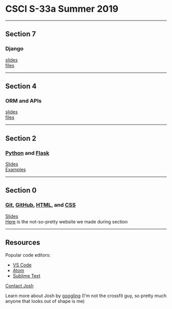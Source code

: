 # CSCI S-33a Summer 2019

***

## Section 7

### Django

[slides](https://docs.google.com/presentation/d/1vOkKMA1JJMbeaXnCOSWS0xWaEBpE9WSIWeYI9aJiv0s/edit?usp=sharing)  
[files](https://github.com/jrsacher/CSCI_S-33a_Summer2019/tree/master/section7)

***

## Section 4

### ORM and APIs

[slides](https://docs.google.com/presentation/d/1vcydNH-53hLqdr_fRqPqYO_nDLvITpVTWJFBExpS6b4/edit?usp=sharing)    
[files](https://github.com/jrsacher/CSCI_S-33a_Summer2019/tree/master/section4)

***

## Section 2

### [Python](https://www.python.org/) and [Flask](http://flask.pocoo.org/)

[Slides](https://docs.google.com/presentation/d/1Mo_x8txTkEnLGSljN5kDy0V1qnnCqI_ACgV5sYJ12N8/edit?usp=sharing)  
[Examples](https://github.com/jrsacher/CSCI_S-33a_Summer2019/tree/master/section2)

***

## Section 0

### [Git](https://git-scm.com/), [GitHub](github.com), [HTML](https://www.w3schools.com/html/), and [CSS](https://www.w3schools.com/css/)

[Slides](https://docs.google.com/presentation/d/1UuT29ZhEdIQkeQ_C77Ky49GKOpMActrRdfR0fOOW-vk/edit?usp=sharing)  
[Here](https://jrsacher.github.io/project0-jrsacher/) is the not-so-pretty website we made during section  

***

## Resources

Popular code editors:  
* [VS Code](https://code.visualstudio.com/)
* [Atom](https://atom.io/)
* [Sublime Text](https://www.sublimetext.com/)

[Contact Josh](mailto:web50@jrsacher.com)

Learn more about Josh by [googling](https://www.google.com/search?q=Joshua+Sacher) (I'm not the crossfit guy, so pretty much anyone that looks out of shape is me)
